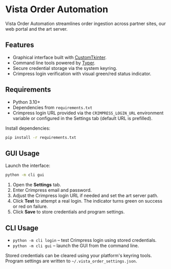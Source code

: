 # Vista Order Automation

Vista Order Automation streamlines order ingestion across partner sites, our web portal and the art server.

## Features
- Graphical interface built with [CustomTkinter](https://github.com/TomSchimansky/CustomTkinter).
- Command line tools powered by [Typer](https://typer.tiangolo.com/).
- Secure credential storage via the system keyring.
- Crimpress login verification with visual green/red status indicator.

## Requirements
- Python 3.10+
- Dependencies from `requirements.txt`
- Crimpress login URL provided via the `CRIMPRESS_LOGIN_URL` environment variable or configured in the Settings tab (default URL is prefilled).

Install dependencies:
```bash
pip install -r requirements.txt
```

## GUI Usage
Launch the interface:
```bash
python -m cli gui
```
1. Open the **Settings** tab.
2. Enter Crimpress email and password.
3. Adjust the Crimpress login URL if needed and set the art server path.
4. Click **Test** to attempt a real login. The indicator turns green on success or red on failure.
5. Click **Save** to store credentials and program settings.

## CLI Usage
- `python -m cli login` – test Crimpress login using stored credentials.
- `python -m cli gui` – launch the GUI from the command line.

Stored credentials can be cleared using your platform's keyring tools. Program settings are written to `~/.vista_order_settings.json`.
